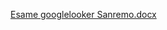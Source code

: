 [Esame googlelooker Sanremo.docx](https://github.com/user-attachments/files/19602841/Esame.googlelooker.Sanremo.docx)
